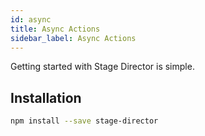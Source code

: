 ```yaml
---
id: async
title: Async Actions
sidebar_label: Async Actions
---
```


Getting started with Stage Director is simple.

## Installation

```bash
npm install --save stage-director
```

